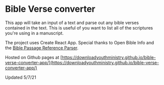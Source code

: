 # Bible Verse converter

This app will take an input of a text and parse out any bible verses contained in the text. This is useful of you want to list all of the scriptures you're using in a manuscript.

The project uses Create React App. Special thanks to Open Bible Info and the [Bible Passage Reference Parser](https://github.com/openbibleinfo/Bible-Passage-Reference-Parser).

Hosted on Github pages at [https://downloadyouthministry.github.io/bible-verse-converter-app/](https://downloadyouthministry.github.io/bible-verse-converter-app/)

Updated 5/7/21
